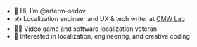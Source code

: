 - 👋 Hi, I’m @arterm-sedov
- ✍ Localization engineer and UX & tech writer at [CMW Lab](https://cmwlab.com)
- 🦸‍♂️ Video game and software localization veteran
- 👀 Interested in localization, engineering, and creative coding

<!---
arterm-sedov/arterm-sedov is a ✨ special ✨ repository because its `README.md` (this file) appears on your GitHub profile.
You can click the Preview link to take a look at your changes.
--->

